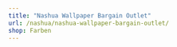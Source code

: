 ```yaml
---
title: "Nashua Wallpaper Bargain Outlet"
url: /nashua/nashua-wallpaper-bargain-outlet/
shop: Farben
---
```

